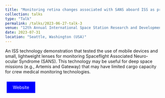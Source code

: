 ```yaml
---
title: "Monitoring retina changes associated with SANS aboard ISS as preparation for countermeasure support and deep space missions"
collection: talks
type: "Talk"
permalink: /talks/2023-06-27-talk-3
venue: "12th Annual International Space Station Research and Development Conference"
date: 2023-07-31
location: "Seattle, Washington (USA)"
---
```

An ISS technology demonstration that tested the use of mobile devices and small, lightweight lenses for monitoring Spaceflight Associated Neuro-ocular Syndrome (SANS). This technology may be useful for deep space missions (e.g., Artemis and Gateway) that may have limited cargo capacity for crew medical monitoring technologies.

<a href="https://www.issconference.org/past_conference/2023/" style="background-color: blue; color: white; padding: 10px 20px; text-align: center; text-decoration: none; display: inline-block; margin: 10px 5px; cursor: pointer;">Website</a>

